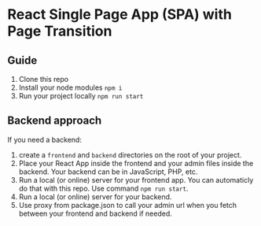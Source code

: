 # React Single Page App (SPA) with Page Transition

## Guide
1. Clone this repo
1. Install your node modules `npm i`
2. Run your project locally `npm run start`

## Backend approach
If you need a backend:

1. create a `frontend` and `backend` directories on the root of your project.
2. Place your React App inside the frontend and your admin files inside the backend. Your backend can be in JavaScript, PHP, etc.
3. Run a local (or online) server for your frontend app. You can automaticly do that with this repo. Use command `npm run start`.
4. Run a local (or online) server for your backend.
5. Use proxy from package.json to call your admin url when you fetch between your frontend and backend if needed.